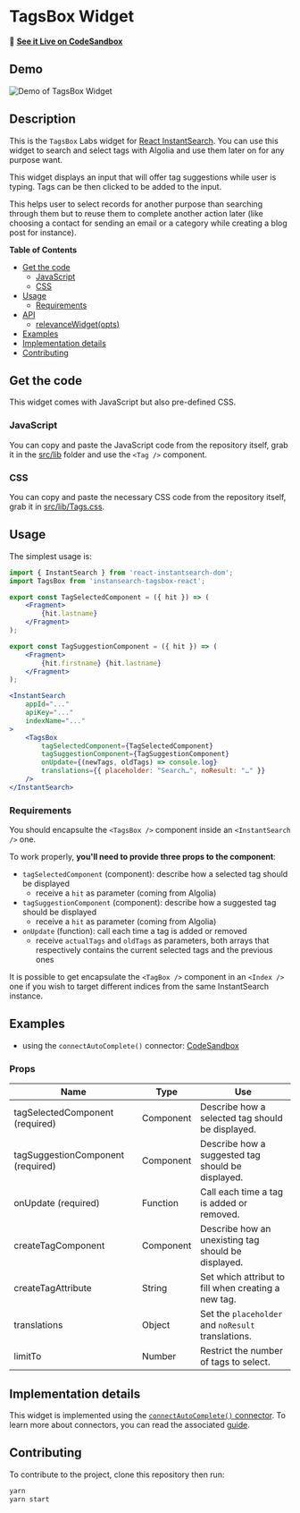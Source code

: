 # TagsBox Widget

🎥  **[See it Live on CodeSandbox](https://codesandbox.io/s/vyvy30vyy)**

## Demo

![Demo of TagsBox Widget](https://cl.ly/6ea705021fda/Screen%252520Recording%2525202018-10-26%252520at%25252001.35%252520PM.gif)

## Description

This is the `TagsBox` Labs widget for [React InstantSearch](https://community.algolia.com/instantsearch.js/). You can use this widget to search and select tags with Algolia and use them later on for any purpose want.

This widget displays an input that will offer tag suggestions while user is typing. Tags can be then clicked to be added to the input.

This helps user to select records for another purpose than searching through them but to reuse them to complete another action later (like choosing a contact for sending an email or a category while creating a blog post for instance).

**Table of Contents**

* [Get the code](#get-the-code)
  * [JavaScript](#javascript)
  * [CSS](#css)
* [Usage](#usage)
  * [Requirements](#requirements)
* [API](#api)
  * [relevanceWidget(opts)](#relevancewidgetopts)
* [Examples](#examples)
* [Implementation details](#implementation-details)
* [Contributing](#contributing)

## Get the code

This widget comes with JavaScript but also pre-defined CSS.

### JavaScript

You can copy and paste the JavaScript code from the repository itself, grab it in the [src/lib](src/lib) folder and use the `<Tag />` component.

### CSS

You can copy and paste the necessary CSS code from the repository itself, grab it in [src/lib/Tags.css](src/lib/Tags.css).

## Usage

The simplest usage is:

```jsx
import { InstantSearch } from 'react-instantsearch-dom';
import TagsBox from 'instansearch-tagsbox-react';

export const TagSelectedComponent = ({ hit }) => (
    <Fragment>
        {hit.lastname}
    </Fragment>
);

export const TagSuggestionComponent = ({ hit }) => (
    <Fragment>
        {hit.firstname} {hit.lastname}
    </Fragment>
);

<InstantSearch
    appId="..."
    apiKey="..."
    indexName="..."
>
    <TagsBox
        tagSelectedComponent={TagSelectedComponent}
        tagSuggestionComponent={TagSuggestionComponent}
        onUpdate={(newTags, oldTags) => console.log}
        translations={{ placeholder: "Search…", noResult: "…" }}
    />
</InstantSearch>
```

### Requirements

You should encapsulte the `<TagsBox />` component inside an `<InstantSearch />` one.

To work properly, **you'll need to provide three props to the component**:

- `tagSelectedComponent` (component): describe how a selected tag should be displayed
  - receive a `hit` as parameter (coming from Algolia)
- `tagSuggestionComponent` (component): describe how a suggested tag should be displayed
  - receive a `hit` as parameter (coming from Algolia)
- `onUpdate` (function): call each time a tag is added or removed
  - receive `actualTags` and `oldTags` as parameters, both arrays that respectively contains the current selected tags and the previous ones

It is possible to get encapsulate the `<TagBox />` component in an `<Index />` one if you wish to target different indices from the same InstantSearch instance.

## Examples

* using the `connectAutoComplete()` connector: [CodeSandbox](https://codesandbox.io/s/vyvy30vyy)

### Props

| Name                              | Type      | Use                                                 |
| --------------------------------- | --------- | --------------------------------------------------- |
| tagSelectedComponent (required)   | Component | Describe how a selected tag should be displayed.    |
| tagSuggestionComponent (required) | Component | Describe how a suggested tag should be displayed.   |
| onUpdate (required)               | Function  | Call each time a tag is added or removed.           |
| createTagComponent                | Component | Describe how an unexisting tag should be displayed. |
| createTagAttribute                | String    | Set which attribut to fill when creating a new tag. |
| translations                      | Object    | Set the `placeholder` and `noResult` translations.  |
| limitTo                           | Number    | Restrict the number of tags to select.              |

## Implementation details

This widget is implemented using the [`connectAutoComplete()` connector](https://community.algolia.com/react-instantsearch/connectors/connectAutoComplete.html). To learn more about connectors, you can read the associated [guide](https://community.algolia.com/react-instantsearch/guide/Connectors.html).

## Contributing

To contribute to the project, clone this repository then run:

```sh
yarn
yarn start
```
